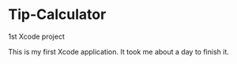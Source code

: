 # Tip-Calculator
1st Xcode project

This is my first Xcode application. It took me about a day to finish it.
